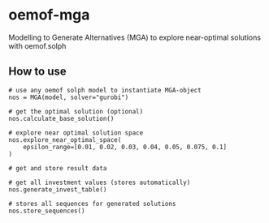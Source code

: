 # oemof-mga

Modelling to Generate Alternatives (MGA) to explore near-optimal solutions with oemof.solph


## How to use

```
# use any oemof solph model to instantiate MGA-object
nos = MGA(model, solver="gurobi")

# get the optimal solution (optional)
nos.calculate_base_solution()

# explore near optimal solution space
nos.explore_near_optimal_space(
    epsilon_range=[0.01, 0.02, 0.03, 0.04, 0.05, 0.075, 0.1]
)

# get and store result data

# get all investment values (stores automatically)
nos.generate_invest_table()

# stores all sequences for generated solutions
nos.store_sequences()
```
